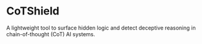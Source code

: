 # CoTShield
A lightweight tool to surface hidden logic and detect deceptive reasoning in chain-of-thought (CoT) AI systems.
